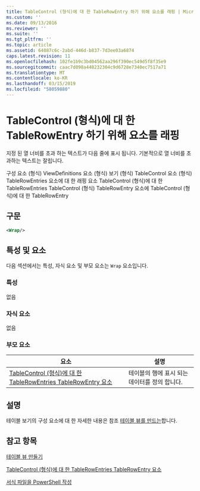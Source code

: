 ```yaml
---
title: TableControl (형식)에 대 한 TableRowEntry 하기 위해 요소를 래핑 | Microsoft Docs
ms.custom: ''
ms.date: 09/13/2016
ms.reviewer: ''
ms.suite: ''
ms.tgt_pltfrm: ''
ms.topic: article
ms.assetid: 64087c6c-2abd-446d-b837-7d3ee03a6874
caps.latest.revision: 11
ms.openlocfilehash: 102fe1b9c3bd04562aa296f390ec549d5f8f35e9
ms.sourcegitcommit: caac7d098a448232304c9d6728e7340ec7517a71
ms.translationtype: MT
ms.contentlocale: ko-KR
ms.lasthandoff: 03/15/2019
ms.locfileid: "58059880"
---
```

# <a name="wrap-element-for-tablerowentry-for-tablecontrol--format"></a>TableControl (형식)에 대 한 TableRowEntry 하기 위해 요소를 래핑

지정 된 열 너비를 초과 하는 텍스트가 다음 줄에 표시 됩니다. 기본적으로 열 너비를 초과하는 텍스트는 잘립니다.

구성 요소 (형식) ViewDefinitions 요소 (형식) 보기 (형식) TableControl 요소 (형식) TableRowEntries 요소에 대 한 래핑 요소 TableControl (형식)에 대 한 TableRowEntries TableControl (형식) TableRowEntry 요소에 TableControl (형식)에 대 한 TableRowEntry

## <a name="syntax"></a>구문

```xml
<Wrap/>
```

## <a name="attributes-and-elements"></a>특성 및 요소

다음 섹션에서는 특성, 자식 요소 및 부모 요소는 `Wrap` 요소입니다.

### <a name="attributes"></a>특성

없음

### <a name="child-elements"></a>자식 요소

없음

### <a name="parent-elements"></a>부모 요소

|요소|설명|
|-------------|-----------------|
|[TableControl (형식)에 대 한 TableRowEntries TableRowEntry 요소](./tablerowentry-element-for-tablerowentries-for-tablecontrol-format.md)|테이블의 행에 표시 되는 데이터를 정의 합니다.|

## <a name="remarks"></a>설명

테이블 보기의 구성 요소에 대 한 자세한 내용은 참조 [테이블 뷰를 만드는](./creating-a-table-view.md)합니다.

## <a name="see-also"></a>참고 항목

[테이블 뷰 만들기](./creating-a-table-view.md)

[TableControl (형식)에 대 한 TableRowEntries TableRowEntry 요소](./tablerowentry-element-for-tablerowentries-for-tablecontrol-format.md)

[서식 파일을 PowerShell 작성](./writing-a-powershell-formatting-file.md)
